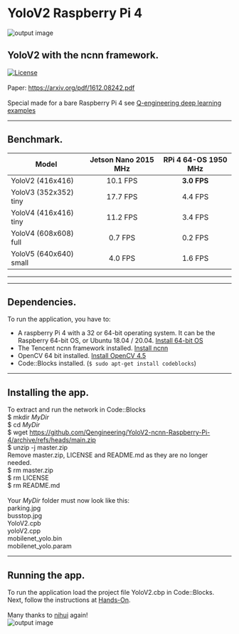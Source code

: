 # YoloV2 Raspberry Pi 4
![output image]( https://qengineering.eu/images/test_parkV2.jpg )
## YoloV2 with the ncnn framework. <br/>
[![License](https://img.shields.io/badge/License-BSD%203--Clause-blue.svg)](https://opensource.org/licenses/BSD-3-Clause)<br/><br/>
Paper: https://arxiv.org/pdf/1612.08242.pdf<br/><br/>
Special made for a bare Raspberry Pi 4 see [Q-engineering deep learning examples](https://qengineering.eu/deep-learning-examples-on-raspberry-32-64-os.html)

------------

## Benchmark.
| Model  | Jetson Nano 2015 MHz | RPi 4 64-OS 1950 MHz |
| ------------- | :-------------:  | :-------------: |
| YoloV2 (416x416)      |  10.1 FPS | **3.0 FPS** |
| YoloV3 (352x352) tiny |  17.7 FPS | 4.4 FPS |
| YoloV4 (416x416) tiny |  11.2 FPS | 3.4 FPS |
| YoloV4 (608x608) full |  0.7 FPS | 0.2 FPS |
| YoloV5 (640x640) small|  4.0 FPS | 1.6 FPS |

------------

------------

## Dependencies.<br/>
To run the application, you have to:
- A raspberry Pi 4 with a 32 or 64-bit operating system. It can be the Raspberry 64-bit OS, or Ubuntu 18.04 / 20.04. [Install 64-bit OS](https://qengineering.eu/install-raspberry-64-os.html) <br/>
- The Tencent ncnn framework installed. [Install ncnn](https://qengineering.eu/install-ncnn-on-raspberry-pi-4.html) <br/>
- OpenCV 64 bit installed. [Install OpenCV 4.5](https://qengineering.eu/install-opencv-4.5-on-raspberry-64-os.html) <br/>
- Code::Blocks installed. (```$ sudo apt-get install codeblocks```)

------------

## Installing the app.
To extract and run the network in Code::Blocks <br/>
$ mkdir *MyDir* <br/>
$ cd *MyDir* <br/>
$ wget https://github.com/Qengineering/YoloV2-ncnn-Raspberry-Pi-4/archive/refs/heads/main.zip <br/>
$ unzip -j master.zip <br/>
Remove master.zip, LICENSE and README.md as they are no longer needed. <br/> 
$ rm master.zip <br/>
$ rm LICENSE <br/>
$ rm README.md <br/> <br/>
Your *MyDir* folder must now look like this: <br/> 
parking.jpg <br/>
busstop.jpg <br/>
YoloV2.cpb <br/>
yoloV2.cpp <br/>
mobilenet_yolo.bin <br/>
mobilenet_yolo.param <br/>

------------

## Running the app.
To run the application load the project file YoloV2.cbp in Code::Blocks.<br/> 
Next, follow the instructions at [Hands-On](https://qengineering.eu/deep-learning-examples-on-raspberry-32-64-os.html#HandsOn).<br/><br/>
Many thanks to [nihui](https://github.com/nihui/) again!<br/>
![output image]( https://qengineering.eu/images/test_busV5.jpg )
